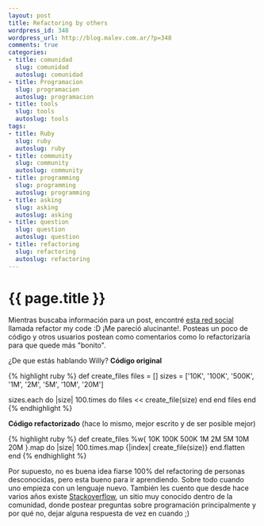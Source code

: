 ```yaml
--- 
layout: post
title: Refactoring by others
wordpress_id: 348
wordpress_url: http://blog.malev.com.ar/?p=348
comments: true
categories: 
- title: comunidad
  slug: comunidad
  autoslug: comunidad
- title: Programacion
  slug: programacion
  autoslug: programacion
- title: tools
  slug: tools
  autoslug: tools
tags: 
- title: Ruby
  slug: ruby
  autoslug: ruby
- title: community
  slug: community
  autoslug: community
- title: programming
  slug: programming
  autoslug: programming
- title: asking
  slug: asking
  autoslug: asking
- title: question
  slug: question
  autoslug: question
- title: refactoring
  slug: refactoring
  autoslug: refactoring
---
```

{{ page.title }}
================
Mientras buscaba información para un post, encontré [esta red social](http://refactormycode.com/) llamada refactor my code :D  ¡Me pareció alucinante!. Posteas un poco de código y otros usuarios postean como comentarios como lo refactorizaría para que quede más "bonito".

¿De que estás hablando Willy?
**Código original**

{% highlight ruby %}
def create_files
  files = []
  sizes = ['10K', '100K', '500K', '1M', '2M', '5M', '10M', '20M']
  
  sizes.each do |size|
    100.times do
      files << create_file(size)
    end
  end
  files
end
{% endhighlight %}


**Código refactorizado** (hace lo mismo, mejor escrito y de ser posible mejor)

{% highlight ruby %}
def create_files
  %w{ 10K 100K 500K 1M 2M 5M 10M 20M }.map do |size|
    100.times.map {|index| create_file(size)}
  end.flatten
end
{% endhighlight %}

Por supuesto, no es buena idea fiarse 100% del refactoring de personas desconocidas, pero esta bueno para ir aprendiendo. Sobre todo cuando uno empieza con un lenguaje nuevo.
También les cuento que desde hace varios años existe [Stackoverflow](http://stackoverflow.com/), un sitio muy conocido dentro de la comunidad, donde postear preguntas sobre programación principalmente y por qué no, dejar alguna respuesta de vez en cuando ;)
